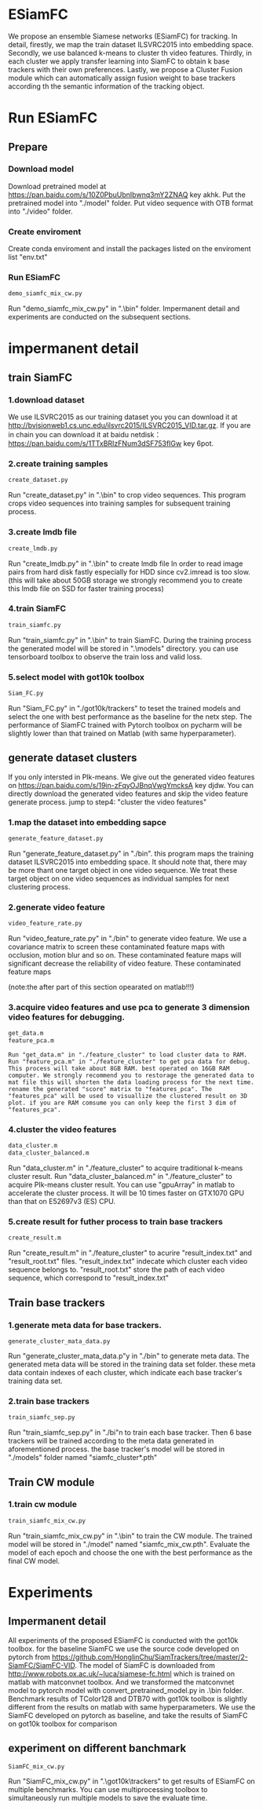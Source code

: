# ESiamFC
We propose an ensemble Siamese networks (ESiamFC) for tracking. In detail, firestly, we map the train dataset ILSVRC2015 into embedding space. Secondly, we use balanced k-means to cluster th video features. Thirdly, in each cluster we apply transfer learning into SiamFC to obtain k base trackers with their own preferences. Lastly, we propose a Cluster Fusion module which can automatically assign fusion weight to base trackers according th the semantic information of the tracking object.

# Run ESiamFC
## Prepare
### Download model
Download pretrained model at https://pan.baidu.com/s/10Z0PbuUbnIbwnq3mY2ZNAQ key akhk. Put the pretrained model into "./model" folder. Put video sequence with OTB format into "./video" folder.
### Create enviroment
Create conda enviroment and install the packages listed on the enviroment list "env.txt"
### Run ESiamFC
```bash
demo_siamfc_mix_cw.py
```
Run "demo_siamfc_mix_cw.py" in ".\bin" folder. Impermanent detail and experiments are conducted on the subsequent sections.
## 
# impermanent detail
## train SiamFC
### 1.download dataset
  We use ILSVRC2015 as our training dataset you you can download it at http://bvisionweb1.cs.unc.edu/ilsvrc2015/ILSVRC2015_VID.tar.gz. If you are in chain you can download it at baidu netdisk：https://pan.baidu.com/s/1TTxBRIzFNum3dSF753fIGw  key 6pot.

### 2.create training samples
```bash
create_dataset.py
```
  Run "create_dataset.py" in ".\bin" to crop video sequences. This program crops video sequences into training samples for subsequent training process.

### 3.create lmdb file
```bash
create_lmdb.py
```
  Run "create_lmdb.py" in ".\bin" to create lmdb file In order to read image pairs from hard disk fastly especially for HDD since cv2.imread is too slow.
   (this will take about 50GB storage we strongly recommend you to create this lmdb file on SSD for faster training process)

### 4.train SiamFC
```bash
train_siamfc.py
```
  Run "train_siamfc.py" in ".\bin" to train SiamFC. During the training process the generated model will be stored in ".\models" directory. you can use tensorboard toolbox to observe the train loss and valid loss.

### 5.select model with got10k toolbox
```bash
Siam_FC.py
```
  Run "Siam_FC.py" in "./got10k/trackers" to teset the trained models and select the one with best performance as the baseline for the netx step. The performance of SiamFC trained with Pytorch toolbox on pycharm will be slightly lower than that trained on Matlab (with same hyperparameter).

## generate dataset clusters
If you only intersted in PIk-means. We give out the generated video features on https://pan.baidu.com/s/19in-zFqyOJBnqVwgYmcksA key djdw. You can directly download the generated video features and skip the video feature generate process. jump to step4: "cluster the video features"
### 1.map the dataset into embedding sapce
```bash
generate_feature_dataset.py
```
  Run "generate_feature_dataset.py" in "./bin". this program maps the training dataset ILSVRC2015 into embedding space. It should note that, there may be more thant one target object in one video sequence. We treat these target object on one video sequences as individual samples for next clustering process.

### 2.generate video feature
```bash
video_feature_rate.py
```
  Run "video_feature_rate.py" in "./bin" to generate video feature. We use a covariance matrix to screen these contaminated feature maps with occlusion, motion blur and so on. These contaminated feature maps will significant decrease the reliability of video feature. These contaminated feature maps
  
(note:the after part of this section opearated on matlab!!!)

### 3.acquire video features and use pca to generate 3 dimension video features for debugging.
```bash
get_data.m
feature_pca.m
```
    Run "get_data.m" in "./feature_cluster" to load cluster data to RAM. Run "feature_pca.m" in "./feature_cluster" to get pca data for debug. This process will take about 8GB RAM. best operated on 16GB RAM computer. We strongly recommend you to restorage the generated data to mat file this will shorten the data loading process for the next time. rename the generated "score" matrix to "features_pca". The "features_pca" will be used to visuallize the clustered result on 3D plot. if you are RAM comsume you can only keep the first 3 dim of "features_pca".

### 4.cluster the video features
```bash
data_cluster.m
data_cluster_balanced.m
```
Run "data_cluster.m" in "./feature_cluster" to acquire traditional k-means cluster result. Run "data_cluster_balanced.m" in "./feature_cluster" to acquire PIk-means cluster result. You can use "gpuArray" in matlab to accelerate the cluster process. It will be 10 times faster on GTX1070 GPU than that on E52697v3 (ES) CPU.

### 5.create result for futher process to train base trackers
```bash
create_result.m
```
Run "create_result.m" in "./feature_cluster" to acurire "result_index.txt" and "result_root.txt" files. "result_index.txt" indecate which cluster each video sequence belongs to. "result_root.txt" store the path of each video sequence, which correspond to "result_index.txt"

## Train base trackers
### 1.generate meta data for base trackers.
```
generate_cluster_mata_data.py
```
Run "generate_cluster_mata_data.p"y in "./bin" to generate meta data. The generated meta data will be stored in the training data set folder. these meta data contain indexes of each cluster, which indicate each base tracker's training data set.
    
### 2.train base trackers
```bash
train_siamfc_sep.py
```
Run "train_siamfc_sep.py" in "./bi"n to train each base tracker. Then 6 base trackers will be trained according to the meta data generated in aforementioned process. the base tracker's model will be stored in "./models" folder named "siamfc_cluster*.pth"
    
## Train CW module
### 1.train cw module
```bash
train_siamfc_mix_cw.py
```
Run "train_siamfc_mix_cw.py" in ".\bin" to train the CW module. The trained model will be stored in "./model" named "siamfc_mix_cw.pth". Evaluate the model of each epoch and choose the one with the best performance as the final CW model.

# Experiments
## Impermanent detail
All experiments of the proposed ESiamFC is conducted with the got10k toolbox. for the baseline SiamFC we use the source code developed on pytorch from https://github.com/HonglinChu/SiamTrackers/tree/master/2-SiamFC/SiamFC-VID. The model of SiamFC is downloaded from http://www.robots.ox.ac.uk/~luca/siamese-fc.html which is trained on matlab with matconvnet toolbox. And we transformed the matconvnet model to pytorch model with convert_pretrained_model.py in .\bin folder. Benchmark results of TColor128 and DTB70 with got10k toolbox is slightly different from the results on matlab with same hyperparameters. We use the SiamFC developed on pytorch as baseline, and take the results of SiamFC on got10k toolbox for comparison

## experiment on different banchmark
```bash
SiamFC_mix_cw.py
```
Run "SiamFC_mix_cw.py" in ".\got10k\trackers" to get results of ESiamFC on multiple benchmarks. You can use multiprocessing toolbox to simultaneously run multiple models to save the evaluate time.


